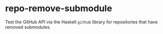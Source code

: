 # repo-remove-submodule

Test the GitHub API via the Haskell `github` library for repositories that have removed submodules.

